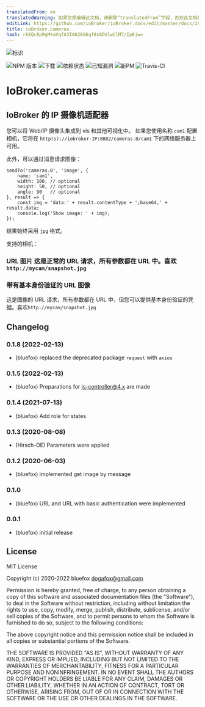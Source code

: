 ```yaml
---
translatedFrom: en
translatedWarning: 如果您想编辑此文档，请删除“translatedFrom”字段，否则此文档将再次自动翻译
editLink: https://github.com/ioBroker/ioBroker.docs/edit/master/docs/zh-cn/adapterref/iobroker.cameras/README.md
title: ioBroker.cameras
hash: rkEQc8p9gM+aVqfA3IA620G6qf8s8DUlwClM7/Ip8jw=
---
```

![标识](../../../en/adapterref/iobroker.cameras/admin/cameras.png)

![NPM 版本](http://img.shields.io/npm/v/iobroker.cameras.svg)
![下载](https://img.shields.io/npm/dm/iobroker.cameras.svg)
![依赖状态](https://img.shields.io/david/ioBroker/iobroker.cameras.svg)
![已知漏洞](https://snyk.io/test/github/ioBroker/ioBroker.cameras/badge.svg)
![新PM](https://nodei.co/npm/iobroker.cameras.png?downloads=true)
![Travis-CI](http://img.shields.io/travis/ioBroker/ioBroker.cameras/master.svg)

# IoBroker.cameras
## IoBroker 的 IP 摄像机适配器
您可以将 Web/IP 摄像头集成到 vis 和其他可视化中。
如果您使用名称 `cam1` 配置相机，它将在 `http(s)://iobroker-IP:8082/cameras.0/cam1` 下的网络服务器上可用。

此外，可以通过消息请求图像：

```
sendTo('cameras.0', 'image', {
    name: 'cam1',
    width: 100, // optional
    height: 50, // optional
    angle: 90   // optional
}, result => {
    const img = 'data:' + result.contentType + ';base64,' + result.data;
    console.log('Show image: ' + img);
});
```

结果始终采用 `jpg` 格式。

支持的相机：

### URL 图片 这是正常的 URL 请求，所有参数都在 URL 中。喜欢`http://mycam/snapshot.jpg`
### 带有基本身份验证的 URL 图像
这是图像的 URL 请求，所有参数都在 URL 中，但您可以提供基本身份验证的凭据。喜欢`http://mycam/snapshot.jpg`

<!-- 下一个版本的占位符（在行首）：

### __工作进行中__ -->

## Changelog
### 0.1.8 (2022-02-13)
* (bluefox) replaced the deprecated package `request` with `axios`

### 0.1.5 (2022-02-13)
* (bluefox) Preparations for js-controller@4.x are made

### 0.1.4 (2021-07-13)
* (bluefox) Add role for states

### 0.1.3 (2020-08-08)
* (Hirsch-DE) Parameters were applied

### 0.1.2 (2020-06-03)
* (bluefox) implemented get image by message

### 0.1.0
* (bluefox) URL and URL with basic authentication were implemented

### 0.0.1
* (bluefox) initial release

## License
MIT License

Copyright (c) 2020-2022 bluefox <dogafox@gmail.com>

Permission is hereby granted, free of charge, to any person obtaining a copy
of this software and associated documentation files (the "Software"), to deal
in the Software without restriction, including without limitation the rights
to use, copy, modify, merge, publish, distribute, sublicense, and/or sell
copies of the Software, and to permit persons to whom the Software is
furnished to do so, subject to the following conditions:

The above copyright notice and this permission notice shall be included in all
copies or substantial portions of the Software.

THE SOFTWARE IS PROVIDED "AS IS", WITHOUT WARRANTY OF ANY KIND, EXPRESS OR
IMPLIED, INCLUDING BUT NOT LIMITED TO THE WARRANTIES OF MERCHANTABILITY,
FITNESS FOR A PARTICULAR PURPOSE AND NONINFRINGEMENT. IN NO EVENT SHALL THE
AUTHORS OR COPYRIGHT HOLDERS BE LIABLE FOR ANY CLAIM, DAMAGES OR OTHER
LIABILITY, WHETHER IN AN ACTION OF CONTRACT, TORT OR OTHERWISE, ARISING FROM,
OUT OF OR IN CONNECTION WITH THE SOFTWARE OR THE USE OR OTHER DEALINGS IN THE
SOFTWARE.